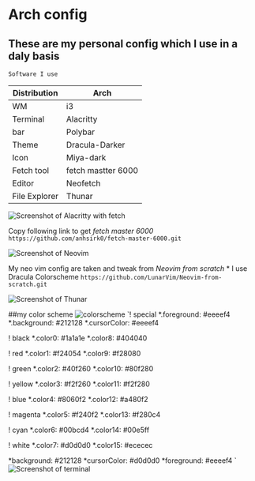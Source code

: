# Arch config 
   
   ## These are my personal config which I use in a daly basis

`Software I use`  

Distribution  | Arch
------------- | -------------
WM            | i3
Terminal      | Alacritty
bar           | Polybar
Theme         | Dracula-Darker
Icon          | Miya-dark 
Fetch tool    | fetch mastter 6000
Editor        | Neofetch
File Explorer | Thunar

  ![Screenshot of Alacritty with fetch](https://i.imgur.com/riQARiz.png)
  
  Copy following link to get _fetch master 6000_
  `https://github.com/anhsirk0/fetch-master-6000.git`
  
  ![Screenshot of Neovim](https://i.imgur.com/iHh4I2U.png)
  
  My neo vim config are taken and tweak from _Neovim from scratch_ 
    * I use Dracula Colorscheme 
  `https://github.com/LunarVim/Neovim-from-scratch.git`
  
  ![Screenshot of Thunar](https://i.imgur.com/AQNZ368.png)
  
  ##my color scheme
  ![colorscheme](https://i.imgur.com/eJpkVAz.png)
  `! special
*.foreground:   #eeeef4
*.background:   #212128
*.cursorColor:  #eeeef4

! black
*.color0:       #1a1a1e
*.color8:       #404040

! red
*.color1:       #f24054
*.color9:       #f28080

! green
*.color2:       #40f260
*.color10:      #80f280

! yellow
*.color3:       #f2f260
*.color11:      #f2f280

! blue
*.color4:       #8060f2
*.color12:      #a480f2

! magenta
*.color5:       #f240f2
*.color13:      #f280c4

! cyan
*.color6:       #00bcd4
*.color14:      #00e5ff

! white
*.color7:       #d0d0d0
*.color15:      #ececec

*background:  #212128
*cursorColor:  #d0d0d0
*foreground:  #eeeef4
`
  ![Screenshot of terminal](https://i.imgur.com/Txrkrd6.png)
 
